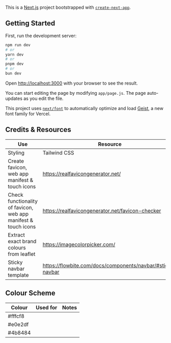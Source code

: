 This is a [Next.js](https://nextjs.org) project bootstrapped with [`create-next-app`](https://github.com/vercel/next.js/tree/canary/packages/create-next-app).

## Getting Started

First, run the development server:

```bash
npm run dev
# or
yarn dev
# or
pnpm dev
# or
bun dev
```

Open [http://localhost:3000](http://localhost:3000) with your browser to see the result.

You can start editing the page by modifying `app/page.js`. The page auto-updates as you edit the file.

This project uses [`next/font`](https://nextjs.org/docs/app/building-your-application/optimizing/fonts) to automatically optimize and load [Geist](https://vercel.com/font), a new font family for Vercel.


## Credits & Resources

| Use | Resource | Notes |
|----------------------------|------------------------|----------|
| Styling | Tailwind CSS |  |
| Create favicon, web app manifest & touch icons | https://realfavicongenerator.net/ |  |
| Check functionality of favicon, web app manifest & touch icons | https://realfavicongenerator.net/favicon-checker |  |
| Extract exact brand colours from leaflet | https://imagecolorpicker.com/ |  |
| Sticky navbar template | https://flowbite.com/docs/components/navbar/#sticky-navbar |  |

## Colour Scheme

| Colour | Used for | Notes |
|----------------------------|------------------------|----------|
| #fffcf8 |  |  |
| #e0e2df |  |  |
| #4b8484 |  |  |


<!-- ## Deploy on Vercel

The easiest way to deploy your Next.js app is to use the [Vercel Platform](https://vercel.com/new?utm_medium=default-template&filter=next.js&utm_source=create-next-app&utm_campaign=create-next-app-readme) from the creators of Next.js.

Check out our [Next.js deployment documentation](https://nextjs.org/docs/app/building-your-application/deploying) for more details. -->
